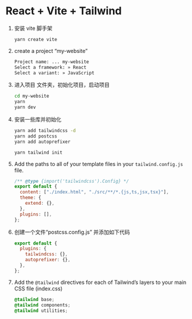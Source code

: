 # React + Vite + Tailwind

1. 安装 vite 脚手架

   ```bash
   yarn create vite
   ```

2. create a project “my-website”

   ```bash
   Project name: ... my-website
   Select a framework: » React
   Select a variant: » JavaScript
   ```

3. 进入项目 文件夹，初始化项目，启动项目

   ```bash
   cd my-website
   yarn
   yarn dev
   ```

4. 安装一些库并初始化

   ```bash
   yarn add tailwindcss -d
   yarn add postcss
   yarn add autoprefixer

   yarn tailwind init
   ```

5. Add the paths to all of your template files in your `tailwind.config.js` file.

   ```js
   /** @type {import('tailwindcss').Config} */
   export default {
     content: ["./index.html", "./src/**/*.{js,ts,jsx,tsx}"],
     theme: {
       extend: {},
     },
     plugins: [],
   };
   ```

6. 创建一个文件“postcss.config.js” 并添加如下代码

   ```js
   export default {
     plugins: {
       tailwindcss: {},
       autoprefixer: {},
     },
   };
   ```

7. Add the `@tailwind` directives for each of Tailwind’s layers to your main CSS file (index.css)

   ```css
   @tailwind base;
   @tailwind components;
   @tailwind utilities;
   ```
